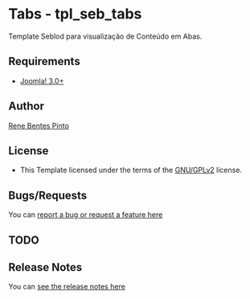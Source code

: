 Tabs - tpl_seb_tabs
=============

Template Seblod para visualização de Conteúdo em Abas.

Requirements
------------

* [Joomla! 3.0+](http://www.joomla.org)

Author
------

[Rene Bentes Pinto](http://github.com/renebentes)

License
--------

* This Template licensed under the terms of the [GNU/GPLv2](http://www.gnu.org/licenses/gpl-2.0.html) license.

Bugs/Requests
-------------

You can [report a bug or request a feature here](http://github.com/renebentes/tpl_seb_tabs/issues)

TODO
----



Release Notes
-------------

You can [see the release notes here](http://github.com/renebentes/tpl_seb_tabs/blob/master/CHANGELOG.md)